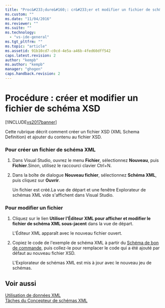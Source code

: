 ```yaml
---
title: "Proc&#233;dure&#160;: cr&#233;er et modifier un fichier de sch&#233;ma XSD | Microsoft Docs"
ms.custom: ""
ms.date: "11/04/2016"
ms.reviewer: ""
ms.suite: ""
ms.technology: 
  - "vs-ide-general"
ms.tgt_pltfrm: ""
ms.topic: "article"
ms.assetid: 91b10cd7-c0cd-4e5a-a46b-4fed60dff542
caps.latest.revision: 2
author: "kempb"
ms.author: "kempb"
manager: "ghogen"
caps.handback.revision: 2
---
```

# Proc&#233;dure&#160;: cr&#233;er et modifier un fichier de sch&#233;ma XSD
[!INCLUDE[vs2017banner](../code-quality/includes/vs2017banner.md)]

Cette rubrique décrit comment créer un fichier XSD \(XML Schema Definition\) et ajouter du contenu au fichier XSD.  
  
### Pour créer un fichier de schéma XML  
  
1.  Dans Visual Studio, ouvrez le menu **Fichier**, sélectionnez **Nouveau**, puis **Fichier**.Sinon, utilisez le raccourci clavier Ctrl\+N.  
  
2.  Dans la boîte de dialogue **Nouveau fichier**, sélectionnez **Schéma XML**, puis cliquez sur **Ouvrir**.  
  
     Un fichier est créé.La vue de départ et une fenêtre Explorateur de schémas XML vide s'affichent dans Visual Studio.  
  
### Pour modifier un fichier  
  
1.  Cliquez sur le lien **Utiliser l'Éditeur XML pour afficher et modifier le fichier de schéma XML sous\-jacent** dans la vue de départ.  
  
     L'Éditeur XML apparaît avec le nouveau fichier ouvert.  
  
2.  Copiez le code de l'exemple de schéma XML à partir du [Schéma de bon de commande](../xml-tools/sample-xsd-file-simple-schema.md), puis collez\-le pour remplacer le code qui a été ajouté par défaut au nouveau fichier XSD.  
  
     L'Explorateur de schémas XML est mis à jour avec le nouveau jeu de schémas.  
  
## Voir aussi  
 [Utilisation de données XML](../xml-tools/working-with-xml-data.md)   
 [Tâches du Concepteur de schémas XML](../xml-tools/xml-schema-designer-tasks.md)